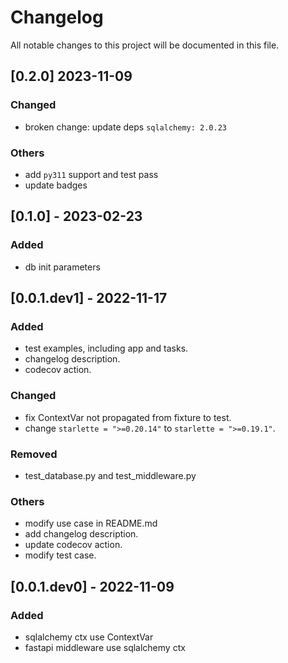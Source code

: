 # Changelog

All notable changes to this project will be documented in this file.

## [0.2.0] 2023-11-09

### Changed

- broken change: update deps `sqlalchemy: 2.0.23`

### Others

- add `py311` support and test pass
- update badges

## [0.1.0] - 2023-02-23

### Added

- db init parameters

## [0.0.1.dev1] - 2022-11-17

### Added

- test examples, including app and tasks.
- changelog description.
- codecov action.

### Changed

- fix ContextVar not propagated from fixture to test.
- change `starlette = ">=0.20.14"` to `starlette = ">=0.19.1"`.

### Removed

- test_database.py and test_middleware.py

### Others

- modify use case in README.md
- add changelog description.
- update codecov action.
- modify test case.

## [0.0.1.dev0] - 2022-11-09

### Added

- sqlalchemy ctx use ContextVar
- fastapi middleware use sqlalchemy ctx
